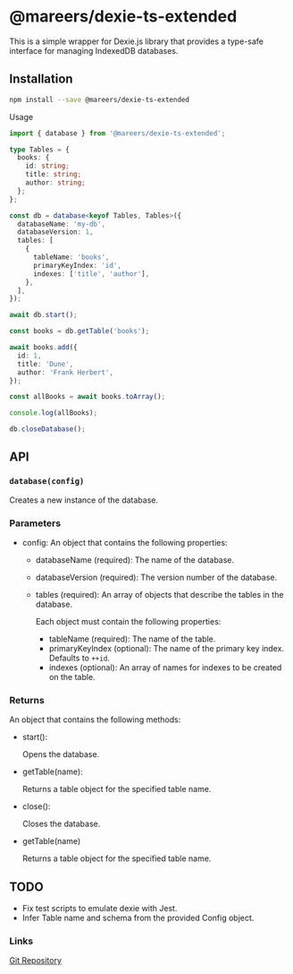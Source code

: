 # @mareers/dexie-ts-extended

This is a simple wrapper for Dexie.js library that provides a type-safe interface for managing IndexedDB databases.

## Installation

```sh
npm install --save @mareers/dexie-ts-extended
```

Usage

```typescript
import { database } from '@mareers/dexie-ts-extended';

type Tables = {
  books: {
    id: string;
    title: string;
    author: string;
  };
};

const db = database<keyof Tables, Tables>({
  databaseName: 'my-db',
  databaseVersion: 1,
  tables: [
    {
      tableName: 'books',
      primaryKeyIndex: 'id',
      indexes: ['title', 'author'],
    },
  ],
});

await db.start();

const books = db.getTable('books');

await books.add({
  id: 1,
  title: 'Dune',
  author: 'Frank Herbert',
});

const allBooks = await books.toArray();

console.log(allBooks);

db.closeDatabase();
```

## API

### `database(config)`

Creates a new instance of the database.

### Parameters

- config: An object that contains the following properties:

  - databaseName (required): The name of the database.
  - databaseVersion (required): The version number of the database.
  - tables (required): An array of objects that describe the tables in the database.

    Each object must contain the following properties:

    - tableName (required): The name of the table.
    - primaryKeyIndex (optional): The name of the primary key index. Defaults to
      `++id`.
    - indexes (optional): An array of names for indexes to be created on the table.

### Returns

An object that contains the following methods:

- start():

  Opens the database.

- getTable(name):

  Returns a table object for the specified table name.

- close():

  Closes the database.

- getTable(name)

  Returns a table object for the specified table name.

## TODO

- Fix test scripts to emulate dexie with Jest.
- Infer Table name and schema from the provided Config object.

### Links

[Git Repository](https://github.com/bsreeram08/experiments/tree/main/packages/@srb/dexie-ts-extended)
